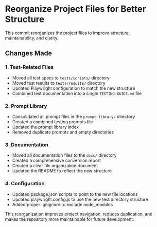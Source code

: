 # Reorganize Project Files for Better Structure

This commit reorganizes the project files to improve structure, maintainability, and clarity.

## Changes Made

### 1. Test-Related Files
- Moved all test specs to `tests/scripts/` directory
- Moved test results to `tests/results/` directory
- Updated Playwright configuration to match the new structure
- Combined test documentation into a single `TESTING-GUIDE.md` file

### 2. Prompt Library
- Consolidated all prompt files in the `prompt-library/` directory
- Created a combined testing prompts file
- Updated the prompt library index
- Removed duplicate prompts and empty directories

### 3. Documentation
- Moved all documentation files to the `docs/` directory
- Created a comprehensive conversion report
- Created a clear file organization document
- Updated the README to reflect the new structure

### 4. Configuration
- Updated package.json scripts to point to the new file locations
- Updated playwright.config.js to use the new test directory structure
- Added proper .gitignore to exclude node_modules

This reorganization improves project navigation, reduces duplication, and makes the repository more maintainable for future development.